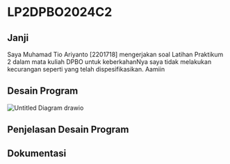 # LP2DPBO2024C2

## Janji
Saya Muhamad Tio Ariyanto [2201718] mengerjakan soal Latihan Praktikum 2
dalam mata kuliah DPBO untuk keberkahanNya saya tidak melakukan kecurangan
seperti yang telah dispesifikasikan. Aamiin

## Desain Program
![Untitled Diagram drawio](https://github.com/Osaraku/LP2DPBO2024C2/assets/117560099/76d6c99c-9579-4999-b0f4-0cabc7dddb4d)

## Penjelasan Desain Program

## Dokumentasi
